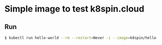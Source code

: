 # Simple image to test k8spin.cloud

## Run

```bash
$ kubectl run hello-world --rm --restart=Never -i --image=k8spin/hello-k8spin:latest
```
